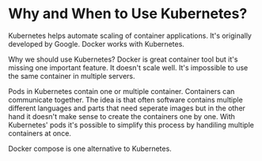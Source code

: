 # Why and When to Use Kubernetes?

Kubernetes helps automate scaling of container applications. It's originally developed by Google. Docker works with Kubernetes.

Why we should use Kubernetes? Docker is great container tool but it's missing one important feature. It doesn't scale well. It's impossible to use the same container in multiple servers. 

Pods in Kubernetes contain one or multiple container. Containers can communicate together. The idea is that often software contains multiple different languages and parts that need seperate images but in the other hand it doesn't make sense to create the containers one by one. With Kubernetes' pods it's possible to simplify this process by handiling multiple containers at once.

Docker compose is one alternative to Kubernetes.



